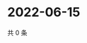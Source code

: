 # 2022-06-15

共 0 条

<!-- BEGIN WEIBO -->
<!-- 最后更新时间 Wed Jun 15 2022 16:18:28 GMT+0800 (China Standard Time) -->

<!-- END WEIBO -->
